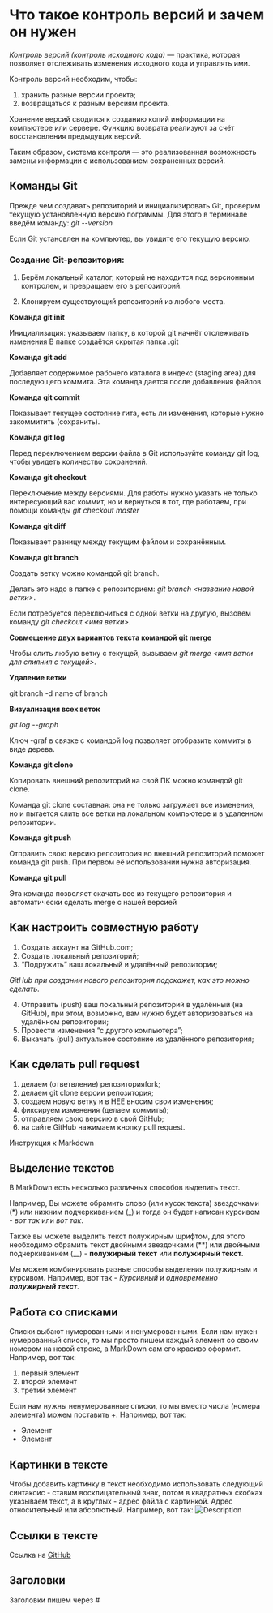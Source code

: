 # Что такое контроль версий и зачем он нужен


_Контроль версий (контроль исходного кода)_ — практика, которая позволяет отслеживать
изменения исходного кода и управлять ими.

Kонтроль версий необходим, чтобы:
1. хранить разные версии проекта;
2. возвращаться к разным версиям проекта.


Хранение версий сводится к созданию копий информации на компьютере или сервере.
Функцию возврата реализуют за счёт восстановления предыдущих версий.

Таким образом, система контроля — это реализованная возможность замены информации
с использованием сохраненных версий.

## Команды Git

Прежде чем создавать репозиторий и инициализировать Git, проверим текущую установленную версию пограммы. 
Для этого в терминале введём команду:
_git --version_

Если Git установлен на компьютер, вы увидите его текущую версию.

### Создание Git-репозитория:

1. Берём локальный каталог, который не
находится под версионным контролем,
и превращаем его в репозиторий.

2. Клонируем существующий репозиторий
из любого места.

**Команда git init**

Инициализация: указываем папку, в которой
git начнёт отслеживать изменения
В папке создаётся скрытая папка .git


**Команда git add**

Добавляет содержимое рабочего каталога
в индекс (staging area) для последующего коммита. Эта команда дается после добавления
файлов.

**Команда git commit**

Показывает текущее состояние гита, есть
ли изменения, которые нужно закоммитить
(сохранить).

**Команда git log** 

Перед переключением версии файла в Git
используйте команду git log, чтобы увидеть
количество сохранений.

**Команда git checkout**

Переключение между версиями.
Для работы нужно указать не только
интересующий вас коммит, но и вернуться
в тот, где работаем, при помощи команды
_git checkout master_

**Команда git diff**

Показывает разницу между текущим файлом
и сохранённым.

**Команда git branch**

Создать ветку можно командой git branch.

Делать это надо в папке с репозиторием:
_git branch <название новой ветки>_.

Eсли потребуется переключиться с одной ветки
на другую, вызовем команду _git checkout <имя
ветки>_.

**Совмещение двух вариантов текста командой git merge**

Чтобы слить любую ветку с текущей, вызываем
_git merge <имя ветки для слияния с текущей>_.

**Удаление ветки**

git branch -d name of branch

**Визуализация всех веток**

_git log --graph_

Ключ -graf в связке с командой log позволяет отобразить коммиты в виде дерева.

**Команда git clone**

Копировать внешний репозиторий на свой ПК можно командой git clone.

Команда git clone составная: она не только
загружает все изменения, но и пытается слить
все ветки на локальном компьютере и в
удаленном репозитории.

**Команда git push** 

Отправить свою версию репозитория во
внешний репозиторий поможет команда git
push. 
При первом её использовании нужна
авторизация.

**Команда git pull**

Эта команда позволяет скачать все
из текущего репозитория и автоматически
сделать merge с нашей версией


## Как настроить совместную работу

1. Создать аккаунт на GitHub.com;
2. Создать локальный репозиторий;
3. “Подружить” ваш локальный и удалённый репозитории;

_GitHub при создании нового репозитория подскажет, как это можно сделать._

4. Отправить (push) ваш локальный репозиторий в удалённый (на GitHub), при этом, возможно,
вам нужно будет авторизоваться на удалённом репозитории;
5. Провести изменения “с другого компьютера”;
6. Выкачать (pull) актуальное состояние из удалённого репозитория;

## Как сделать pull request

1. делаем (ответвление) репозиторияfork;
2. делаем git clone версии репозитория;
3. создаем новую ветку и в НЕЕ вносим свои изменения;
4. фиксируем изменения (делаем коммиты);
5. отправляем свою версию в свой GitHub;
6. на сайте GitHub нажимаем кнопку pull request.

Инструкция к Markdown


## Выделение текстов

В MarkDown есть несколько различных способов выделить текст. 

Например, Вы можете обрамить слово (или кусок текста) звездочками (*) или нижним подчеркиванием (_) и тогда он будет написан курсивом - *вот так* или _вот так_.

Также вы можете выделить текст полужирным шрифтом, для этого необходимо обрамить текст двойными звездочками (**) или двойными подчеркиванием (__) - **полужирный текст** или __полужирный текст__.

Мы можем комбинировать разные способы выделения полужирным и курсивом. Например, вот так - _Курсивный и одновременно **полужирный текст**_.

## Работа со списками

Списки выбают нумерованными и ненумерованными. Если нам нужен нумерованный список, то мы просто пишем каждый элемент со своим номером на новой строке, а MarkDown сам его красиво оформит. Например, вот так:
1. первый элемент
2. второй элемент
3. третий элемент

Если нам нужны ненумерованные списки, то мы вместо числа (номера элемента) можем поставить +. Например, вот так:
+ Элемент
+ Элемент

## Картинки в тексте

Чтобы добавить картинку в текст необходимо использовать следующий синтаксис - ставим восклицательный знак, потом в квадратных скобках указываем текст, а в круглых - адрес файла с картинкой. Адрес относительный или абсолютный. Например, вот так:
![Description](your_file.jpg)

## Ссылки в текстe

Ссылка на [GitHub](https://github.com/)

## Заголовки
Заголовки пишем через #
